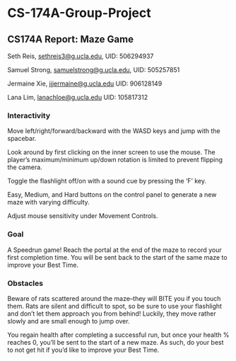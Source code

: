 # CS-174A-Group-Project

## CS174A Report: Maze Game

Seth Reis, sethreis3@g.ucla.edu, UID: 506294937

Samuel Strong, samuelstrong@g.ucla.edu, UID: 505257851

Jermaine Xie, jjjermaine@g.ucla.edu UID: 906128149

Lana Lim, lanachloe@g.ucla.edu UID: 105817312

### Interactivity
Move left/right/forward/backward with the WASD keys and jump with the spacebar.

Look around by first clicking on the inner screen to use the mouse. The player’s maximum/minimum up/down rotation is limited to prevent flipping the camera. 

Toggle the flashlight off/on with a sound cue by pressing the ‘F’ key.

Easy, Medium, and Hard buttons on the control panel to generate a new maze with varying difficulty.

Adjust mouse sensitivity under Movement Controls.

### Goal
A Speedrun game! Reach the portal at the end of the maze to record your first completion time. You will be sent back to the start of the same maze to improve your Best Time.

### Obstacles
Beware of rats scattered around the maze–they will BITE you if you touch them. Rats are silent and difficult to spot, so be sure to use your flashlight and don’t let them approach you from behind! Luckily, they move rather slowly and are small enough to jump over.

You regain health after completing a successful run, but once your health % reaches 0, you’ll be sent to the start of a new maze. As such, do your best to not get hit if you’d like to improve your Best Time.
